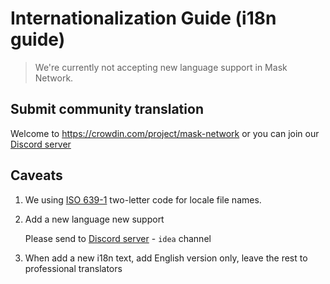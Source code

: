 # Internationalization Guide (i18n guide)

> We're currently not accepting new language support in Mask Network.

## Submit community translation

Welcome to <https://crowdin.com/project/mask-network> or you can join our [Discord server](https://discord.gg/4SVXvj7)

## Caveats

1. We using [ISO 639-1][iso-639-1] two-letter code for locale file names.

2. Add a new language new support

   Please send to [Discord server](https://discord.gg/4SVXvj7) - `idea` channel

3. When add a new i18n text, add English version only,
   leave the rest to professional translators

[iso-639-1]: https://en.wikipedia.org/wiki/List_of_ISO_639-1_codes
